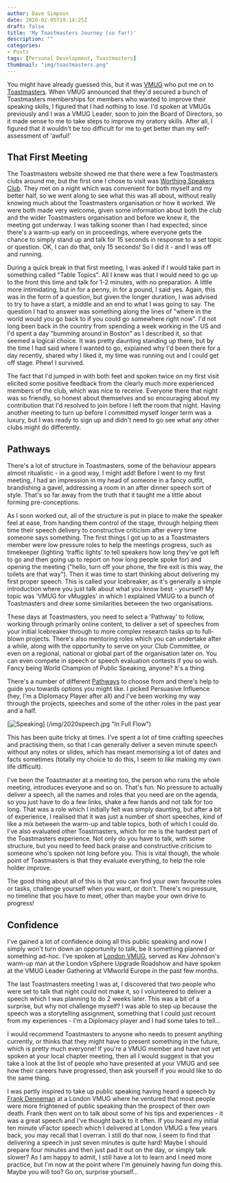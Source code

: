 ```yaml
---
author: Dave Simpson
date: 2020-02-05T19:14:25Z
draft: false
title: 'My Toastmasters Journey (so far!)'
description: ""
categories:
- Posts
tags: [Personal Development, Toastmasters]
thumbnail: "img/toastmasters.png"
---
```

You might have already guessed this, but it was [VMUG](https://www.vmug.com/home) who put me on to [Toastmasters](https://www.toastmasters.org/). When VMUG announced that they'd secured a bunch of Toastmasters memberships for members who wanted to improve their speaking skills, I figured that I had nothing to lose. I'd spoken at VMUGs previously and I was a VMUG Leader, soon to join the Board of Directors, so it made sense to me to take steps to improve my oratory skills. After all, I figured that it wouldn't be too difficult for me to get better than my self-assessment of 'awful!'

## That First Meeting ##
The Toastmasters website showed me that there were a few Toastmasters clubs around me, but the first one I chose to visit was [Worthing Speakers Club](https://worthingspeakers.club/). They met on a night which was convenient for both myself and my better half, so we went along to see what this was all about, without really knowing much about the Toastmasters organisation or how it worked. We were both made very welcome, given some information about both the club and the wider Toastmasters organisation and before we knew it, the meeting got underway. I was talking sooner than I had expected, since there's a warm-up early on in proceedings, where everyone gets the chance to simply stand up and talk for 15 seconds in response to a set topic or question. OK, I can do that, only 15 seconds! So I did it - and I was off and running.

During a quick break in that first meeting, I was asked if I would take part in something called "Table Topics". All I knew was that I would need to go up to the front this time and talk for 1-2 minutes, with no preparation. A little more intimidating, but in for a penny, in for a pound, I said yes. Again, this was in the form of a question, but given the longer duration, I was advised to try to have a start, a middle and an end to what I was going to say. The question I had to answer was something along the lines of "where in the world would you go back to if you could go somewhere right now". I'd not long been back in the country from spending a week working in the US and I'd spent a day "bumming around in Boston" as I described it, so that seemed a logical choice. It was pretty daunting standing up there, but by the time I had said where I wanted to go, explained why I'd been there for a day recently, shared why I liked it, my time was running out and I could get off stage. Phew! I survived. 

The fact that I'd jumped in with both feet and spoken twice on my first visit elicited some positive feedback from the clearly much more experienced members of the club, which was nice to receive. Everyone there that night was so friendly, so honest about themselves and so encouraging about my contribution that I'd resolved to join before I left the room that night. Having another meeting to turn up before I committed myself longer term was a luxury, but I was ready to sign up and didn't need to go see what any other clubs might do differently.

## Pathways ##
There's a lot of structure in Toastmasters, some of the behaviour appears almost ritualistic - in a good way, I might add! Before I went to my first meeting, I had an impression in my head of someone in a fancy outfit, brandishing a gavel, addressing a room in an after dinner speech sort of style. That's so far away from the truth that it taught me a little about forming pre-conceptions.

As I soon worked out, all of the structure is put in place to make the speaker feel at ease, from handing them control of the stage, through helping them time their speech delivery to constructive criticism after every time someone says something. The first things I got up to as a Toastmasters member were low pressure roles to help the meetings progress, such as timekeeper (lighting 'traffic lights' to tell speakers how long they've got left to go and then going up to report on how long people spoke for) and opening the meeting ("hello, turn off your phone, the fire exit is this way, the toilets are that way"). Then it was time to start thinking about delivering my first proper speech. This  is called your Icebreaker, as it's generally a simple introduction where you just talk about what you know best - yourself! My topic was 'VMUG for vMuggles' in which I explained VMUG to a bunch of Toastmasters and drew some similarities between the two organisations.

These days at Toastmasters, you need to select a 'Pathway' to follow, working through primarily online content, to deliver a set of speeches from your initial Icebreaker through to more complex research tasks up to full-blown projects. There's also mentoring roles which you can undertake after a while, along with the opportunity to serve on your Club Committee, or even on a regional, national or global part of the organisation later on. You can even compete in speech or speech evaluation contests if you so wish. Fancy being World Champion of Public Speaking, anyone? It's a thing. 

There's a number of different [Pathways](https://www.toastmasters.org/pathways-overview) to choose from and there's help to guide you towards options you might like. I picked Persuasive Influence (hey, I'm a Diplomacy Player after all) and I've been working my way through the projects, speeches and some of the other roles in the past year and a half.

[![Speaking](/img/2020speech.jpg)] (/img/2020speech.jpg "In Full Flow")

This has been quite tricky at times. I've spent a lot of time crafting speeches and practising them, so that I can generally deliver a seven minute speech without any notes or slides, which has meant memorising a lot of dates and facts sometimes (totally my choice to do this, I seem to *like* making my own life difficult).

I've been the Toastmaster at a meeting too, the person who runs the whole meeting, introduces everyone and so on. That's fun. No pressure to actually deliver a speech, all the names and roles that you need are on the agenda, so you just have to do a few links, shake a few hands and not talk for too long. That was a role which I initially felt was simply daunting, but after a bit of experience, I realised that it was just a number of short speeches, kind of like a mix between the warm-up and table topics, both of which I could do. I've also evaluated other Toastmasters, which for me is the hardest part of the Toastmasters experience. Not only do you have to talk, with some structure, but you need to feed back praise and constructive criticism to someone who's spoken not long before you. This is vital though, the whole point of Toastmasters is that they evaluate everything, to help the role holder improve.

The good thing about all of this is that you can find your own favourite roles or tasks, challenge yourself when you want, or don't. There's no pressure, no timeline that you have to meet, other than maybe your own drive to progress!

## Confidence ##
I've gained a lot of confidence doing all this public speaking and now I simply won't turn down an opportunity to talk, be it something planned or something ad-hoc. I've spoken at [London VMUG](https://community.vmug.com/communities/localcommunityhome?CommunityKey=0433de49-138a-4270-bc83-b64b8ea303a7), served as Kev Johnson's warm-up man at the London vSphere Upgrade Roadshow and have spoken at the VMUG Leader Gathering at VMworld Europe in the past few months.

The last Toastmasters meeting I was at, I discovered that two people who were set to talk that night could not make it, so I volunteered to deliver a speech which I was planning to do 2 weeks later. This was a bit of a surprise, but why not challenge myself? I was able to step up because the speech was a storytelling assignment, something that I could just recount from my experiences - I'm a Diplomacy player and I had some tales to tell... 

I would recommend Toastmasters to anyone who needs to present anything currently, or thinks that they might have to present something in the future, which is pretty much everyone! If you're a VMUG member and have not yet spoken at your local chapter meeting, then all I would suggest is that you take a look at the list of people who have presented at your VMUG and see how their careers have progressed, then ask yourself if you would like to do the same thing.

I was partly inspired to take up public speaking having heard a speech by [Frank Denneman](https://twitter.com/FrankDenneman/) at a London VMUG where he ventured that most people were more frightened of public speaking than the prospect of their own death. Frank then went on to talk about some of his tips and experiences - it was a great speech and I've thought back to it often. If you heard my initial ten minute vFactor speech which I delivered at London VMUG a few years back, you may recall that I overran. I still do that now, I seem to find that delivering a speech in just seven minutes is quite hard! Maybe I should prepare four minutes and then just pad it out on the day, or simply talk slower? As I am happy to admit, I still have a lot to learn and I need more practice, but I'm now at the point where I'm genuinely having fun doing this. Maybe you will too? Go on, surprise yourself...